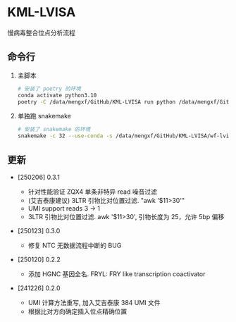 # KML-LVISA

慢病毒整合位点分析流程

## 命令行

1. 主脚本

    ```bash
    # 安装了 poetry 的环境
    conda activate python3.10
    poetry -C /data/mengxf/GitHub/KML-LVISA run python /data/mengxf/GitHub/KML-LVISA/main.py -s templates/input.tsv -w 241105
    ```

2. 单独跑 snakemake

    ```bash
    # 安装了 snakemake 的环境
    snakemake -c 32 --use-conda -s /data/mengxf/GitHub/KML-LVISA/wf-lvisa/Snakefile --configfile .temp/snakemake.yaml
    ```

## 更新

- [250206] 0.3.1
  - 针对性能验证 ZQX4 单条非特异 read 噪音过滤
  - (艾吉泰康建议) 3LTR 引物比对位置过滤. "awk '$11>30'"
  - UMI support reads 3 -> 1
  - 3LTR 引物比对位置过滤. awk '$11>30', 引物长度为 25，允许 5bp 偏移

- [250123] 0.3.0
  - 修复 NTC 无数据流程中断的 BUG

- [250120] 0.2.2
  - 添加 HGNC 基因全名. FRYL: FRY like transcription coactivator

- [241226] 0.2.0
  - UMI 计算方法重写, 加入艾吉泰康 384 UMI 文件
  - 根据比对方向确定插入位点精确位置

